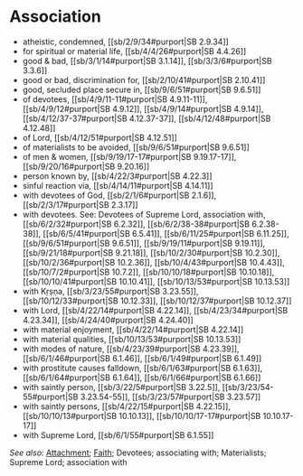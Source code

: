 # Association

* atheistic, condemned, [[sb/2/9/34#purport|SB 2.9.34]]
* for spiritual or material life, [[sb/4/4/26#purport|SB 4.4.26]]
* good & bad, [[sb/3/1/14#purport|SB 3.1.14]], [[sb/3/3/6#purport|SB 3.3.6]]
* good or bad, discrimination for, [[sb/2/10/41#purport|SB 2.10.41]]
* good, secluded place secure in, [[sb/9/6/51#purport|SB 9.6.51]]
* of devotees, [[sb/4/9/11-11#purport|SB 4.9.11-11]], [[sb/4/9/12#purport|SB 4.9.12]], [[sb/4/9/14#purport|SB 4.9.14]], [[sb/4/12/37-37#purport|SB 4.12.37-37]], [[sb/4/12/48#purport|SB 4.12.48]]
* of Lord, [[sb/4/12/51#purport|SB 4.12.51]]
* of materialists to be avoided, [[sb/9/6/51#purport|SB 9.6.51]]
* of men & women, [[sb/9/19/17-17#purport|SB 9.19.17-17]], [[sb/9/20/16#purport|SB 9.20.16]]
* person known by, [[sb/4/22/3#purport|SB 4.22.3]]
* sinful reaction via, [[sb/4/14/11#purport|SB 4.14.11]]
* with devotees of God, [[sb/2/1/6#purport|SB 2.1.6]], [[sb/2/3/17#purport|SB 2.3.17]]
* with devotees. See: Devotees of Supreme Lord, association with, [[sb/6/2/32#purport|SB 6.2.32]], [[sb/6/2/38-38#purport|SB 6.2.38-38]], [[sb/6/5/41#purport|SB 6.5.41]], [[sb/6/11/25#purport|SB 6.11.25]], [[sb/9/6/51#purport|SB 9.6.51]], [[sb/9/19/11#purport|SB 9.19.11]], [[sb/9/21/18#purport|SB 9.21.18]], [[sb/10/2/30#purport|SB 10.2.30]], [[sb/10/2/36#purport|SB 10.2.36]], [[sb/10/4/43#purport|SB 10.4.43]], [[sb/10/7/2#purport|SB 10.7.2]], [[sb/10/10/18#purport|SB 10.10.18]], [[sb/10/10/41#purport|SB 10.10.41]], [[sb/10/13/53#purport|SB 10.13.53]]
* with Kṛṣṇa, [[sb/3/23/55#purport|SB 3.23.55]], [[sb/10/12/33#purport|SB 10.12.33]], [[sb/10/12/37#purport|SB 10.12.37]]
* with Lord, [[sb/4/22/14#purport|SB 4.22.14]], [[sb/4/23/34#purport|SB 4.23.34]], [[sb/4/24/40#purport|SB 4.24.40]]
* with material enjoyment, [[sb/4/22/14#purport|SB 4.22.14]]
* with material qualities, [[sb/10/13/53#purport|SB 10.13.53]]
* with modes of nature, [[sb/4/23/39#purport|SB 4.23.39]], [[sb/6/1/46#purport|SB 6.1.46]], [[sb/6/1/49#purport|SB 6.1.49]]
* with prostitute causes falldown, [[sb/6/1/63#purport|SB 6.1.63]], [[sb/6/1/64#purport|SB 6.1.64]], [[sb/6/1/66#purport|SB 6.1.66]]
* with saintly person, [[sb/3/22/5#purport|SB 3.22.5]], [[sb/3/23/54-55#purport|SB 3.23.54-55]], [[sb/3/23/57#purport|SB 3.23.57]]
* with saintly persons, [[sb/4/22/15#purport|SB 4.22.15]], [[sb/10/10/13#purport|SB 10.10.13]], [[sb/10/10/17-17#purport|SB 10.10.17-17]]
* with Supreme Lord, [[sb/6/1/55#purport|SB 6.1.55]]

*See also:* [Attachment](entries/attachment.md); [Faith](entries/faith.md); Devotees; associating with; Materialists; Supreme Lord; association with
